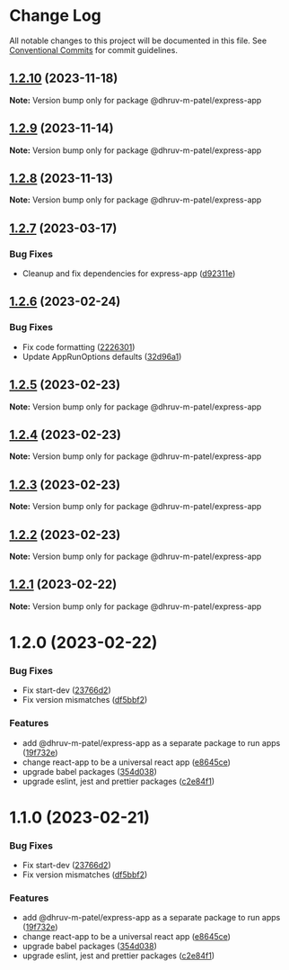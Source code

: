 # Change Log

All notable changes to this project will be documented in this file.
See [Conventional Commits](https://conventionalcommits.org) for commit guidelines.

## [1.2.10](https://github.com/dhruv-m-patel/packages/compare/@dhruv-m-patel/express-app@1.2.9...@dhruv-m-patel/express-app@1.2.10) (2023-11-18)

**Note:** Version bump only for package @dhruv-m-patel/express-app

## [1.2.9](https://github.com/dhruv-m-patel/packages/compare/@dhruv-m-patel/express-app@1.2.8...@dhruv-m-patel/express-app@1.2.9) (2023-11-14)

**Note:** Version bump only for package @dhruv-m-patel/express-app

## [1.2.8](https://github.com/dhruv-m-patel/packages/compare/@dhruv-m-patel/express-app@1.2.7...@dhruv-m-patel/express-app@1.2.8) (2023-11-13)

**Note:** Version bump only for package @dhruv-m-patel/express-app

## [1.2.7](https://github.com/dhruv-m-patel/packages/compare/@dhruv-m-patel/express-app@1.2.6...@dhruv-m-patel/express-app@1.2.7) (2023-03-17)

### Bug Fixes

- Cleanup and fix dependencies for express-app ([d92311e](https://github.com/dhruv-m-patel/packages/commit/d92311e816bf7f33699fb888602646e2e54b26a4))

## [1.2.6](https://github.com/dhruv-m-patel/node-react-monorepo/compare/@dhruv-m-patel/express-app@1.2.5...@dhruv-m-patel/express-app@1.2.6) (2023-02-24)

### Bug Fixes

- Fix code formatting ([2226301](https://github.com/dhruv-m-patel/node-react-monorepo/commit/2226301db6b0df4323518f47bd5e60ca02663d2a))
- Update AppRunOptions defaults ([32d96a1](https://github.com/dhruv-m-patel/node-react-monorepo/commit/32d96a1223eb1bca96cac2a6a6832893fd688b41))

## [1.2.5](https://github.com/dhruv-m-patel/node-react-monorepo/compare/@dhruv-m-patel/express-app@1.2.4...@dhruv-m-patel/express-app@1.2.5) (2023-02-23)

**Note:** Version bump only for package @dhruv-m-patel/express-app

## [1.2.4](https://github.com/dhruv-m-patel/node-react-monorepo/compare/@dhruv-m-patel/express-app@1.2.3...@dhruv-m-patel/express-app@1.2.4) (2023-02-23)

**Note:** Version bump only for package @dhruv-m-patel/express-app

## [1.2.3](https://github.com/dhruv-m-patel/node-react-monorepo/compare/@dhruv-m-patel/express-app@1.2.2...@dhruv-m-patel/express-app@1.2.3) (2023-02-23)

**Note:** Version bump only for package @dhruv-m-patel/express-app

## [1.2.2](https://github.com/dhruv-m-patel/node-react-monorepo/compare/@dhruv-m-patel/express-app@1.2.1...@dhruv-m-patel/express-app@1.2.2) (2023-02-23)

**Note:** Version bump only for package @dhruv-m-patel/express-app

## [1.2.1](https://github.com/dhruv-m-patel/node-react-monorepo/compare/@dhruv-m-patel/express-app@1.2.0...@dhruv-m-patel/express-app@1.2.1) (2023-02-22)

**Note:** Version bump only for package @dhruv-m-patel/express-app

# 1.2.0 (2023-02-22)

### Bug Fixes

- Fix start-dev ([23766d2](https://github.com/dhruv-m-patel/node-react-monorepo/commit/23766d2a79ea23e9d2cd3a16dd7204fc95628a66))
- Fix version mismatches ([df5bbf2](https://github.com/dhruv-m-patel/node-react-monorepo/commit/df5bbf264bb941cd659280ce099fa4557f0e76d0))

### Features

- add @dhruv-m-patel/express-app as a separate package to run apps ([19f732e](https://github.com/dhruv-m-patel/node-react-monorepo/commit/19f732eee4f68d0642a7d760b6dc0b89855457b9))
- change react-app to be a universal react app ([e8645ce](https://github.com/dhruv-m-patel/node-react-monorepo/commit/e8645cea896dc249be5d37b62e2b27968945a0ce))
- upgrade babel packages ([354d038](https://github.com/dhruv-m-patel/node-react-monorepo/commit/354d0389aba5cfb55653be99adbcd365107ac339))
- upgrade eslint, jest and prettier packages ([c2e84f1](https://github.com/dhruv-m-patel/node-react-monorepo/commit/c2e84f104e2a1e82257df90cb8660cc8024225b9))

# 1.1.0 (2023-02-21)

### Bug Fixes

- Fix start-dev ([23766d2](https://github.com/dhruv-m-patel/node-react-monorepo/commit/23766d2a79ea23e9d2cd3a16dd7204fc95628a66))
- Fix version mismatches ([df5bbf2](https://github.com/dhruv-m-patel/node-react-monorepo/commit/df5bbf264bb941cd659280ce099fa4557f0e76d0))

### Features

- add @dhruv-m-patel/express-app as a separate package to run apps ([19f732e](https://github.com/dhruv-m-patel/node-react-monorepo/commit/19f732eee4f68d0642a7d760b6dc0b89855457b9))
- change react-app to be a universal react app ([e8645ce](https://github.com/dhruv-m-patel/node-react-monorepo/commit/e8645cea896dc249be5d37b62e2b27968945a0ce))
- upgrade babel packages ([354d038](https://github.com/dhruv-m-patel/node-react-monorepo/commit/354d0389aba5cfb55653be99adbcd365107ac339))
- upgrade eslint, jest and prettier packages ([c2e84f1](https://github.com/dhruv-m-patel/node-react-monorepo/commit/c2e84f104e2a1e82257df90cb8660cc8024225b9))
